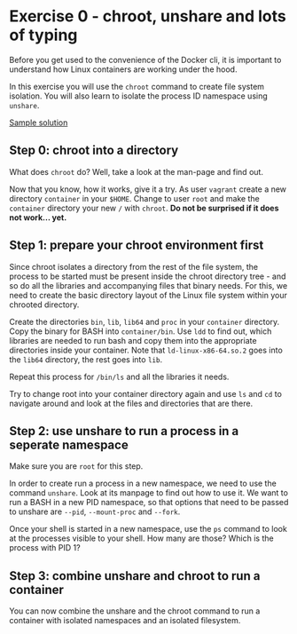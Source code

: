 # Exercise 0 - chroot, unshare and lots of typing

Before you get used to the convenience of the Docker cli, it is important to understand how Linux containers are working under the hood.

In this exercise you will use the `chroot` command to create file system isolation. You will also learn to isolate the process ID namespace using `unshare`.

[Sample solution](https://github.wdf.sap.corp/slvi/docker-k8s-training/blob/master/docker/solutions/Solution%20to%20Exercise%200%20-%20Linux%20Primitives.md)

## Step 0: chroot into a directory
What does `chroot` do? Well, take a look at the man-page and find out.

Now that you know, how it works, give it a try. As user `vagrant` create a new directory `container` in your `$HOME`. Change to user `root` and make the `container` directory your new `/` with `chroot`. **Do not be surprised if it does not work... yet.**

## Step 1: prepare your chroot environment first

Since chroot isolates a directory from the rest of the file system, the process to be started must be present inside the chroot directory tree - and so do all the libraries and accompanying files that binary needs. For this, we need to create the basic directory layout of the Linux file system within your chrooted directory.

Create the directories `bin`, `lib`, `lib64` and `proc` in your `container` directory. Copy the binary for BASH into `container/bin`. Use `ldd` to find out, which libraries are needed to run bash and copy them into the appropriate directories inside your container. Note that `ld-linux-x86-64.so.2` goes into the `lib64` directory, the rest goes into `lib`.

Repeat this process for `/bin/ls` and all the libraries it needs.

Try to change root into your container directory again and use `ls` and `cd` to navigate around and look at the files and directories that are there.

## Step 2: use unshare to run a process in a seperate namespace

Make sure you are `root` for this step.

In order to create run a process in a new namespace, we need to use the command `unshare`. Look at its manpage to find out how to use it. We want to run a BASH in a new PID namespace, so that options that need to be passed to unshare are `--pid`, `--mount-proc` and `--fork`.

Once your shell is started in a new namespace, use the `ps` command to look at the processes visible to your shell. How many are those? Which is the process with PID 1?

## Step 3: combine unshare and chroot to run a container

You can now combine the unshare and the chroot command to run a container with isolated namespaces and an isolated filesystem.
